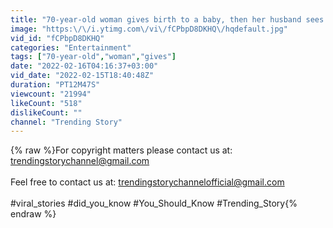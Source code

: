 ```yaml
---
title: "70-year-old woman gives birth to a baby, then her husband sees a strange detail!"
image: "https:\/\/i.ytimg.com\/vi\/fCPbpD8DKHQ\/hqdefault.jpg"
vid_id: "fCPbpD8DKHQ"
categories: "Entertainment"
tags: ["70-year-old","woman","gives"]
date: "2022-02-16T04:16:37+03:00"
vid_date: "2022-02-15T18:40:48Z"
duration: "PT12M47S"
viewcount: "21994"
likeCount: "518"
dislikeCount: ""
channel: "Trending Story"
---
```

{% raw %}For copyright matters please contact us at: trendingstorychannel@gmail.com<br /><br />Feel free to contact us at: trendingstorychannelofficial@gmail.com<br /><br />#viral_stories #did_you_know #You_Should_Know #Trending_Story{% endraw %}
